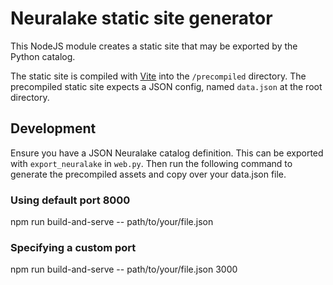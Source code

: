 # Neuralake static site generator

This NodeJS module creates a static site that may be exported by the Python catalog. 

The static site is compiled with [Vite](https://vite.dev/) into the `/precompiled` directory. The precompiled static site expects a JSON config, named `data.json` at the root directory.

## Development
Ensure you have a JSON Neuralake catalog definition. This can be exported with `export_neuralake` in `web.py`. Then run the following command to generate the precompiled assets and copy over your data.json file.

### Using default port 8000
npm run build-and-serve -- path/to/your/file.json

### Specifying a custom port
npm run build-and-serve -- path/to/your/file.json 3000